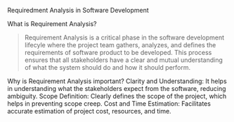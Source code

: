 Requiredment Analysis in Software Development

What is Requirement Analysis?
> Requirement Analysis is a critical phase in the software development lifecyle where the project team gathers, analyzes, and defines the requirements of software product to be developed. This process ensures that all stakeholders have a clear and mutual understanding of what the system should do and how it should perform. 

Why is Requirement Analysis important?
Clarity and Understanding: It helps in understanding what the stakeholders expect from the software, reducing ambiguity.
Scope Definition: Clearly defines the scope of the project, which helps in preventing scope creep.
Cost and Time Estimation: Facilitates accurate estimation of project cost, resources, and time.
